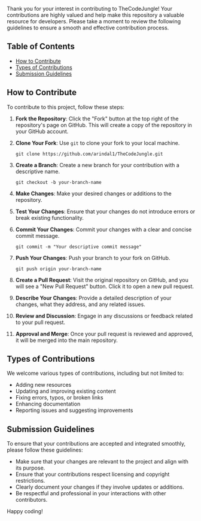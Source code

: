 Thank you for your interest in contributing to TheCodeJungle! Your contributions are highly valued and help make this repository a valuable resource for developers. Please take a moment to review the following guidelines to ensure a smooth and effective contribution process.

## Table of Contents

- [How to Contribute](#how-to-contribute)
- [Types of Contributions](#types-of-contributions)
- [Submission Guidelines](#submission-guidelines)

## How to Contribute

To contribute to this project, follow these steps:

1. **Fork the Repository**: Click the "Fork" button at the top right of the repository's page on GitHub. This will create a copy of the repository in your GitHub account.

2. **Clone Your Fork**: Use `git` to clone your fork to your local machine.

   ```shell
   git clone https://github.com/arindal1/TheCodeJungle.git
   ```

3. **Create a Branch**: Create a new branch for your contribution with a descriptive name.

   ```shell
   git checkout -b your-branch-name
   ```

4. **Make Changes**: Make your desired changes or additions to the repository.

5. **Test Your Changes**: Ensure that your changes do not introduce errors or break existing functionality.

6. **Commit Your Changes**: Commit your changes with a clear and concise commit message.

   ```shell
   git commit -m "Your descriptive commit message"
   ```

7. **Push Your Changes**: Push your branch to your fork on GitHub.

   ```shell
   git push origin your-branch-name
   ```

8. **Create a Pull Request**: Visit the original repository on GitHub, and you will see a "New Pull Request" button. Click it to open a new pull request.

9. **Describe Your Changes**: Provide a detailed description of your changes, what they address, and any related issues.

10. **Review and Discussion**: Engage in any discussions or feedback related to your pull request.

11. **Approval and Merge**: Once your pull request is reviewed and approved, it will be merged into the main repository.

## Types of Contributions

We welcome various types of contributions, including but not limited to:

- Adding new resources
- Updating and improving existing content
- Fixing errors, typos, or broken links
- Enhancing documentation
- Reporting issues and suggesting improvements

## Submission Guidelines

To ensure that your contributions are accepted and integrated smoothly, please follow these guidelines:

- Make sure that your changes are relevant to the project and align with its purpose.
- Ensure that your contributions respect licensing and copyright restrictions.
- Clearly document your changes if they involve updates or additions.
- Be respectful and professional in your interactions with other contributors.

Happy coding!
